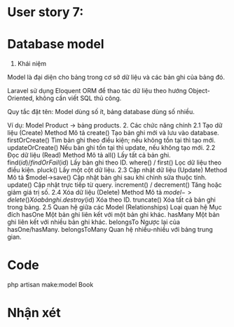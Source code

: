 # User story 7:
# Database model
1. Khái niệm

Model là đại diện cho bảng trong cơ sở dữ liệu và các bản ghi của bảng đó.

Laravel sử dụng Eloquent ORM để thao tác dữ liệu theo hướng Object-Oriented, không cần viết SQL thủ công.

Quy tắc đặt tên: Model dùng số ít, bảng database dùng số nhiều.

Ví dụ: Model Product → bảng products.
2. Các chức năng chính
2.1 Tạo dữ liệu (Create)
Method	Mô tả
create()	Tạo bản ghi mới và lưu vào database.
firstOrCreate()	Tìm bản ghi theo điều kiện; nếu không tồn tại thì tạo mới.
updateOrCreate()	Nếu bản ghi tồn tại thì update, nếu không tạo mới.
2.2 Đọc dữ liệu (Read)
Method	Mô tả
all()	Lấy tất cả bản ghi.
find($id) / findOrFail($id)	Lấy bản ghi theo ID.
where() / first()	Lọc dữ liệu theo điều kiện.
pluck()	Lấy một cột dữ liệu.
2.3 Cập nhật dữ liệu (Update)
Method	Mô tả
$model->save()	Cập nhật bản ghi sau khi chỉnh sửa thuộc tính.
update()	Cập nhật trực tiếp từ query.
increment() / decrement()	Tăng hoặc giảm giá trị số.
2.4 Xóa dữ liệu (Delete)
Method	Mô tả
$model->delete()	Xóa bản ghi.
destroy($id)	Xóa theo ID.
truncate()	Xóa tất cả bản ghi trong bảng.
2.5 Quan hệ giữa các Model (Relationships)
Loại quan hệ	Mục đích
hasOne	Một bản ghi liên kết với một bản ghi khác.
hasMany	Một bản ghi liên kết với nhiều bản ghi khác.
belongsTo	Ngược lại của hasOne/hasMany.
belongsToMany	Quan hệ nhiều-nhiều với bảng trung gian.
# Code
php artisan make:model Book
# Nhận xét
